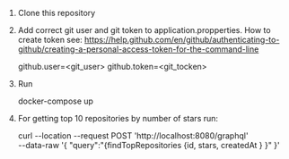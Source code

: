 1) Clone this repository
2) Add correct git user and git token to application.propperties.
    How to create token see: 
    https://help.github.com/en/github/authenticating-to-github/creating-a-personal-access-token-for-the-command-line


    github.user=<git_user>
    github.token=<git_tocken>
2) Run 


    docker-compose up
3) For getting top 10 repositories by number of stars run:


    curl --location --request POST 'http://localhost:8080/graphql' \
    --data-raw '{
        "query":"{findTopRepositories {id, stars, createdAt } }"
    }'